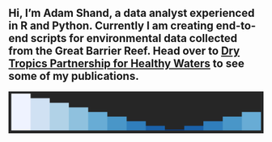 ##  Hi, I’m Adam Shand, a data analyst experienced in R and Python. Currently I am creating end-to-end scripts for environmental data collected from the Great Barrier Reef. Head over to [Dry Tropics Partnership for Healthy Waters](https://drytropicshealthywaters.org/) to see some of my publications.
![alt text](https://raw.githubusercontent.com/add-am/add-am/master/profile.gif) 

  <!---
add-am/add-am is a ✨ special ✨ repository because its `README.md` (this file) appears on your GitHub profile.
You can click the Preview link to take a look at your changes.
--->
